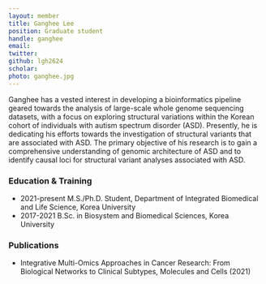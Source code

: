 ```yaml
---
layout: member
title: Ganghee Lee
position: Graduate student
handle: ganghee
email:
twitter:
github: lgh2624
scholar: 
photo: ganghee.jpg
---
```


Ganghee has a vested interest in developing a bioinformatics pipeline geared towards the analysis of large-scale whole genome sequencing datasets, with a focus on exploring structural variations within the Korean cohort of individuals with autism spectrum disorder (ASD). Presently, he is dedicating his efforts towards the investigation of structural variants that are associated with ASD. The primary objective of his research is to gain a comprehensive understanding of genomic architecture of ASD and to identify causal loci for structural variant analyses associated with ASD.


### Education & Training
- 2021-present M.S./Ph.D. Student, Department of Integrated Biomedical and Life Science, Korea University
- 2017-2021 B.Sc. in Biosystem and Biomedical Sciences, Korea University

### Publications
- Integrative Multi-Omics Approaches in Cancer Research: From Biological Networks to Clinical Subtypes, Molecules and Cells (2021)